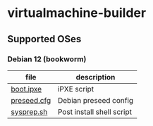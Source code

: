 # virtualmachine-builder

## Supported OSes

### Debian 12 (bookworm)

| file | description |
| - | - |
| [boot.ipxe](https://tlhakhan.github.io/virtualmachine-builder/debian/bookworm/boot.ipxe) | iPXE script |
| [preseed.cfg](https://tlhakhan.github.io/virtualmachine-builder/debian/bookworm/preseed.cfg) | Debian preseed config |
| [sysprep.sh](https://tlhakhan.github.io/virtualmachine-builder/debian/bookworm/sysprep.sh) | Post install shell script |
